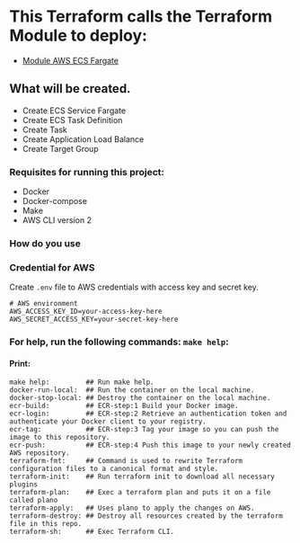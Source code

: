 # This Terraform calls the Terraform Module to deploy:
- [Module AWS ECS Fargate](https://github.com/EzzioMoreira/modulo-awsecs-fargate.git)

## What will be created.
* Create ECS Service Fargate
* Create ECS Task Definition
* Create Task
* Create Application Load Balance
* Create Target Group

### Requisites for running this project:
- Docker
- Docker-compose
- Make
- AWS CLI version 2

### How do you use
### Credential for AWS
Create `.env` file to AWS credentials with access key and secret key.
```shell
# AWS environment
AWS_ACCESS_KEY_ID=your-access-key-here
AWS_SECRET_ACCESS_KEY=your-secret-key-here
```
### For help, run the following commands: `make help`:
#### Print:

```make
make help:         ## Run make help.
docker-run-local:  ## Run the container on the local machine.
docker-stop-local: ## Destroy the container on the local machine.
ecr-build:         ## ECR-step:1 Build your Docker image.
ecr-login:         ## ECR-step:2 Retrieve an authentication token and authenticate your Docker client to your registry.
ecr-tag:           ## ECR-step:3 Tag your image so you can push the image to this repository.
ecr-push:          ## ECR-step:4 Push this image to your newly created AWS repository.
terraform-fmt:     ## Command is used to rewrite Terraform configuration files to a canonical format and style.
terraform-init:    ## Run terraform init to download all necessary plugins
terraform-plan:    ## Exec a terraform plan and puts it on a file called plano
terraform-apply:   ## Uses plano to apply the changes on AWS.
terraform-destroy: ## Destroy all resources created by the terraform file in this repo.
terraform-sh:      ## Exec Terraform CLI.